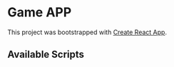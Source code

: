 # Game APP

This project was bootstrapped with [Create React App](https://github.com/facebook/create-react-app).

## Available Scripts
